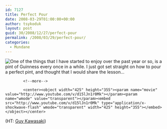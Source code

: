 ```yaml
---
id: 7127
title: Perfect Pour
date: 2008-03-29T01:00:00+00:00
author: tsykoduk
layout: post
guid: 30/2008/12/27/perfect-pour
permalink: /2008/03/29/perfect-pour/
categories:
  - Mundane
---
```

<img src="http://greg.nokes.name/assets/2008/3/28/guinnessbottle1.jpg" style="float:left;">One of the things that I have started to enjoy over the past year or so, is a pint of Guinness every once in a while. I just got set straight on how to pour a perfect pint, and thought that I would share the lesson...

            <!--more-->

            <center><object width="425" height="355"><param name="movie" value="http://www.youtube.com/v/d15lJn1r0Mk"></param><param name="wmode" value="transparent"></param><embed src="http://www.youtube.com/v/d15lJn1r0Mk" type="application/x-shockwave-flash" wmode="transparent" width="425" height="355"></embed></object></center>

(HT: <a href="http://blog.guykawasaki.com/2008/03/the-art-of-the.html">Guy Kawasaki</a>)